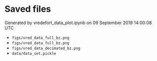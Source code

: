 # Saved files 


Generated by vredefort_data_plot.ipynb on 09 September 2019 14:00:08 UTC

*  `figs/vred_data_full_bz.png` 
*  `figs/vred_data_full_bz.png` 
*  `figs/vred_data_decimated_bz.png` 
*  `data/data_set.pickle` 
